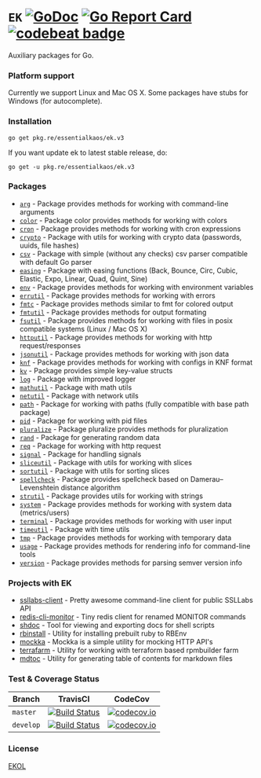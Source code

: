 # `EK` [![GoDoc](https://godoc.org/pkg.re/essentialkaos/ek.v3?status.svg)](https://godoc.org/pkg.re/essentialkaos/ek.v3) [![Go Report Card](https://goreportcard.com/badge/github.com/essentialkaos/ek)](https://goreportcard.com/report/github.com/essentialkaos/ek) [![codebeat badge](https://codebeat.co/badges/3649d737-e5b9-4465-9765-b9f4ebec60ec)](https://codebeat.co/projects/github-com-essentialkaos-ek)

Auxiliary packages for Go.

### Platform support

Currently we support Linux and Mac OS X. Some packages have stubs for Windows (for autocomplete).

### Installation

````
go get pkg.re/essentialkaos/ek.v3
````

If you want update ek to latest stable release, do:

````
go get -u pkg.re/essentialkaos/ek.v3
````

### Packages

* [`arg`](https://godoc.org/pkg.re/essentialkaos/ek.v3/arg) - Package provides methods for working with command-line arguments
* [`color`](https://godoc.org/pkg.re/essentialkaos/ek.v3/color) - Package color provides methods for working with colors
* [`cron`](https://godoc.org/pkg.re/essentialkaos/ek.v3/cron) - Package provides methods for working with cron expressions
* [`crypto`](https://godoc.org/pkg.re/essentialkaos/ek.v3/crypto) - Package with utils for working with crypto data (passwords, uuids, file hashes)
* [`csv`](https://godoc.org/pkg.re/essentialkaos/ek.v3/csv) - Package with simple (without any checks) csv parser compatible with default Go parser
* [`easing`](https://godoc.org/pkg.re/essentialkaos/ek.v3/easing) - Package with easing functions (Back, Bounce, Circ, Cubic, Elastic, Expo, Linear, Quad, Quint, Sine)
* [`env`](https://godoc.org/pkg.re/essentialkaos/ek.v3/env) - Package provides methods for working with environment variables
* [`errutil`](https://godoc.org/pkg.re/essentialkaos/ek.v3/errutil) - Package provides methods for working with errors
* [`fmtc`](https://godoc.org/pkg.re/essentialkaos/ek.v3/fmtc) - Package provides methods similar to fmt for colored output
* [`fmtutil`](https://godoc.org/pkg.re/essentialkaos/ek.v3/fmtutil) - Package provides methods for output formating
* [`fsutil`](https://godoc.org/pkg.re/essentialkaos/ek.v3/fsutil) - Package provides methods for working with files in posix compatible systems (Linux / Mac OS X)
* [`httputil`](https://godoc.org/pkg.re/essentialkaos/ek.v3/httputil) - Package provides methods for working with http request/responses
* [`jsonutil`](https://godoc.org/pkg.re/essentialkaos/ek.v3/jsonutil) - Package provides methods for working with json data
* [`knf`](https://godoc.org/pkg.re/essentialkaos/ek.v3/knf) - Package provides methods for working with configs in KNF format
* [`kv`](https://godoc.org/pkg.re/essentialkaos/ek.v3/kv) - Package provides simple key-value structs
* [`log`](https://godoc.org/pkg.re/essentialkaos/ek.v3/log) - Package with improved logger
* [`mathutil`](https://godoc.org/pkg.re/essentialkaos/ek.v3/mathutil) - Package with math utils
* [`netutil`](https://godoc.org/pkg.re/essentialkaos/ek.v3/netutil) - Package with network utils
* [`path`](https://godoc.org/pkg.re/essentialkaos/ek.v3/path) - Package for working with paths (fully compatible with base path package)
* [`pid`](https://godoc.org/pkg.re/essentialkaos/ek.v3/pid) - Package for working with pid files
* [`pluralize`](https://godoc.org/pkg.re/essentialkaos/ek.v3/pluralize) - Package pluralize provides methods for pluralization
* [`rand`](https://godoc.org/pkg.re/essentialkaos/ek.v3/rand) - Package for generating random data
* [`req`](https://godoc.org/pkg.re/essentialkaos/ek.v3/req) - Package for working with http request
* [`signal`](https://godoc.org/pkg.re/essentialkaos/ek.v3/signal) - Package for handling signals
* [`sliceutil`](https://godoc.org/pkg.re/essentialkaos/ek.v3/sliceutil) - Package with utils for working with slices
* [`sortutil`](https://godoc.org/pkg.re/essentialkaos/ek.v3/sortutil) - Package with utils for sorting slices
* [`spellcheck`](https://godoc.org/pkg.re/essentialkaos/ek.v3/spellcheck) - Package provides spellcheck based on Damerau–Levenshtein distance algorithm
* [`strutil`](https://godoc.org/pkg.re/essentialkaos/ek.v3/strutil) - Package provides utils for working with strings
* [`system`](https://godoc.org/pkg.re/essentialkaos/ek.v3/system) - Package provides methods for working with system data (metrics/users)
* [`terminal`](https://godoc.org/pkg.re/essentialkaos/ek.v3/terminal) - Package provides methods for working with user input
* [`timeutil`](https://godoc.org/pkg.re/essentialkaos/ek.v3/timeutil) - Package with time utils
* [`tmp`](https://godoc.org/pkg.re/essentialkaos/ek.v3/tmp) - Package provides methods for working with temporary data
* [`usage`](https://godoc.org/pkg.re/essentialkaos/ek.v3/usage) - Package provides methods for rendering info for command-line tools
* [`version`](https://godoc.org/pkg.re/essentialkaos/ek.v3/version) - Package provides methods for parsing semver version info

### Projects with EK

* [ssllabs-client](https://github.com/essentialkaos/ssllabs_client) - Pretty awesome command-line client for public SSLLabs API
* [redis-cli-monitor](https://github.com/essentialkaos/redis-cli-monitor) - Tiny redis client for renamed MONITOR commands
* [shdoc](https://github.com/essentialkaos/shdoc) - Tool for viewing and exporting docs for shell scripts
* [rbinstall](https://github.com/essentialkaos/rbinstall) - Utility for installing prebuilt ruby to RBEnv
* [mockka](https://github.com/essentialkaos/mockka) - Mockka is a simple utility for mocking HTTP API's
* [terrafarm](https://github.com/essentialkaos/terrafarm) - Utility for working with terraform based rpmbuilder farm
* [mdtoc](https://github.com/essentialkaos/mdtoc) - Utility for generating table of contents for markdown files

### Test & Coverage Status

| Branch | TravisCI | CodeCov |
|--------|----------|---------|
| `master` | [![Build Status](https://travis-ci.org/essentialkaos/ek.svg?branch=master)](https://travis-ci.org/essentialkaos/ek) | [![codecov.io](https://codecov.io/github/essentialkaos/ek/coverage.svg?branch=master)](https://codecov.io/github/essentialkaos/ek?branch=master) |
| `develop` | [![Build Status](https://travis-ci.org/essentialkaos/ek.svg?branch=develop)](https://travis-ci.org/essentialkaos/ek) | [![codecov.io](https://codecov.io/github/essentialkaos/ek/coverage.svg?branch=develop)](https://codecov.io/github/essentialkaos/ek?branch=develop) |

### License

[EKOL](https://essentialkaos.com/ekol)
